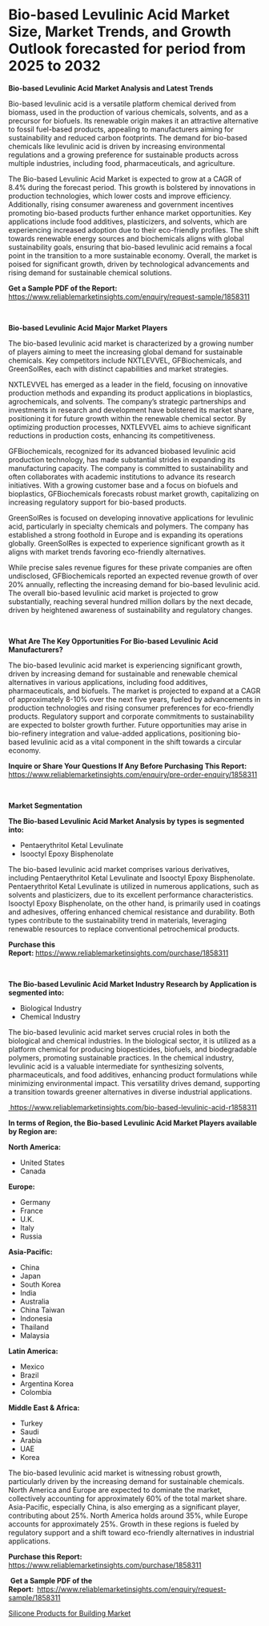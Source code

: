 <p><h1>Bio-based Levulinic Acid Market Size, Market Trends, and Growth Outlook forecasted for period from 2025 to 2032</h1></p><p><strong>Bio-based Levulinic Acid Market Analysis and Latest Trends</strong></p>
<p><p>Bio-based levulinic acid is a versatile platform chemical derived from biomass, used in the production of various chemicals, solvents, and as a precursor for biofuels. Its renewable origin makes it an attractive alternative to fossil fuel-based products, appealing to manufacturers aiming for sustainability and reduced carbon footprints. The demand for bio-based chemicals like levulinic acid is driven by increasing environmental regulations and a growing preference for sustainable products across multiple industries, including food, pharmaceuticals, and agriculture.</p><p>The Bio-based Levulinic Acid Market is expected to grow at a CAGR of 8.4% during the forecast period. This growth is bolstered by innovations in production technologies, which lower costs and improve efficiency. Additionally, rising consumer awareness and government incentives promoting bio-based products further enhance market opportunities. Key applications include food additives, plasticizers, and solvents, which are experiencing increased adoption due to their eco-friendly profiles. The shift towards renewable energy sources and biochemicals aligns with global sustainability goals, ensuring that bio-based levulinic acid remains a focal point in the transition to a more sustainable economy. Overall, the market is poised for significant growth, driven by technological advancements and rising demand for sustainable chemical solutions.</p></p>
<p><strong>Get a Sample PDF of the Report:&nbsp;</strong> <a href="https://www.reliablemarketinsights.com/enquiry/request-sample/1858311?utm_campaign=2564&utm_medium=2&utm_source=Github&utm_content=ia&utm_term=03042025&utm_id=bio-based-levulinic-acid">https://www.reliablemarketinsights.com/enquiry/request-sample/1858311</a></p>
<p>&nbsp;</p>
<p><strong>Bio-based Levulinic Acid Major Market Players</strong></p>
<p><p>The bio-based levulinic acid market is characterized by a growing number of players aiming to meet the increasing global demand for sustainable chemicals. Key competitors include NXTLEVVEL, GFBiochemicals, and GreenSolRes, each with distinct capabilities and market strategies.</p><p>NXTLEVVEL has emerged as a leader in the field, focusing on innovative production methods and expanding its product applications in bioplastics, agrochemicals, and solvents. The company’s strategic partnerships and investments in research and development have bolstered its market share, positioning it for future growth within the renewable chemical sector. By optimizing production processes, NXTLEVVEL aims to achieve significant reductions in production costs, enhancing its competitiveness.</p><p>GFBiochemicals, recognized for its advanced biobased levulinic acid production technology, has made substantial strides in expanding its manufacturing capacity. The company is committed to sustainability and often collaborates with academic institutions to advance its research initiatives. With a growing customer base and a focus on biofuels and bioplastics, GFBiochemicals forecasts robust market growth, capitalizing on increasing regulatory support for bio-based products.</p><p>GreenSolRes is focused on developing innovative applications for levulinic acid, particularly in specialty chemicals and polymers. The company has established a strong foothold in Europe and is expanding its operations globally. GreenSolRes is expected to experience significant growth as it aligns with market trends favoring eco-friendly alternatives.</p><p>While precise sales revenue figures for these private companies are often undisclosed, GFBiochemicals reported an expected revenue growth of over 20% annually, reflecting the increasing demand for bio-based levulinic acid. The overall bio-based levulinic acid market is projected to grow substantially, reaching several hundred million dollars by the next decade, driven by heightened awareness of sustainability and regulatory changes.</p></p>
<p>&nbsp;</p>
<p><strong>What Are The Key Opportunities For Bio-based Levulinic Acid Manufacturers?</strong></p>
<p><p>The bio-based levulinic acid market is experiencing significant growth, driven by increasing demand for sustainable and renewable chemical alternatives in various applications, including food additives, pharmaceuticals, and biofuels. The market is projected to expand at a CAGR of approximately 8-10% over the next five years, fueled by advancements in production technologies and rising consumer preferences for eco-friendly products. Regulatory support and corporate commitments to sustainability are expected to bolster growth further. Future opportunities may arise in bio-refinery integration and value-added applications, positioning bio-based levulinic acid as a vital component in the shift towards a circular economy.</p></p>
<p><strong>Inquire or Share Your Questions If Any Before Purchasing This Report:</strong> <a href="https://www.reliablemarketinsights.com/enquiry/pre-order-enquiry/1858311?utm_campaign=2564&utm_medium=2&utm_source=Github&utm_content=ia&utm_term=03042025&utm_id=bio-based-levulinic-acid">https://www.reliablemarketinsights.com/enquiry/pre-order-enquiry/1858311</a></p>
<p>&nbsp;</p>
<p><strong>Market Segmentation</strong></p>
<p><strong>The Bio-based Levulinic Acid Market Analysis by types is segmented into:</strong></p>
<p><ul><li>Pentaerythritol Ketal Levulinate</li><li>Isooctyl Epoxy Bisphenolate</li></ul></p>
<p><p>The bio-based levulinic acid market comprises various derivatives, including Pentaerythritol Ketal Levulinate and Isooctyl Epoxy Bisphenolate. Pentaerythritol Ketal Levulinate is utilized in numerous applications, such as solvents and plasticizers, due to its excellent performance characteristics. Isooctyl Epoxy Bisphenolate, on the other hand, is primarily used in coatings and adhesives, offering enhanced chemical resistance and durability. Both types contribute to the sustainability trend in materials, leveraging renewable resources to replace conventional petrochemical products.</p></p>
<p><strong>Purchase this Report:&nbsp;</strong><a href="https://www.reliablemarketinsights.com/purchase/1858311?utm_campaign=2564&utm_medium=2&utm_source=Github&utm_content=ia&utm_term=03042025&utm_id=bio-based-levulinic-acid">https://www.reliablemarketinsights.com/purchase/1858311</a></p>
<p>&nbsp;</p>
<p><strong>The Bio-based Levulinic Acid Market Industry Research by Application is segmented into:</strong></p>
<p><ul><li>Biological Industry</li><li>Chemical Industry</li></ul></p>
<p><p>The bio-based levulinic acid market serves crucial roles in both the biological and chemical industries. In the biological sector, it is utilized as a platform chemical for producing biopesticides, biofuels, and biodegradable polymers, promoting sustainable practices. In the chemical industry, levulinic acid is a valuable intermediate for synthesizing solvents, pharmaceuticals, and food additives, enhancing product formulations while minimizing environmental impact. This versatility drives demand, supporting a transition towards greener alternatives in diverse industrial applications.</p></p>
<p><a href="https://www.reliablemarketinsights.com/bio-based-levulinic-acid-r1858311?utm_campaign=2564&utm_medium=2&utm_source=Github&utm_content=ia&utm_term=03042025&utm_id=bio-based-levulinic-acid">&nbsp;https://www.reliablemarketinsights.com/bio-based-levulinic-acid-r1858311</a></p>
<p><strong>In terms of Region, the Bio-based Levulinic Acid Market Players available by Region are:</strong></p>
<p>
    <p> <strong> North America: </strong>
        <ul>
            <li>United States</li>
            <li>Canada</li>
        </ul>
        </p> 
    <p> <strong> Europe: </strong>
        <ul>
            <li>Germany</li>
            <li>France</li>
            <li>U.K.</li>
            <li>Italy</li>
            <li>Russia</li>
        </ul>
        </p> 
    <p> <strong> Asia-Pacific: </strong>
        <ul>
            <li>China</li>
            <li>Japan</li>
            <li>South Korea</li>
            <li>India</li>
            <li>Australia</li>
            <li>China Taiwan</li>
            <li>Indonesia</li>
            <li>Thailand</li>
            <li>Malaysia</li>
        </ul>
        </p> 
    <p> <strong> Latin America: </strong>
        <ul>
            <li>Mexico</li>
            <li>Brazil</li>
            <li>Argentina Korea</li>
            <li>Colombia</li>
        </ul>
        </p> 
    <p> <strong> Middle East & Africa: </strong>
        <ul>
            <li>Turkey</li>
            <li>Saudi</li>
            <li>Arabia</li>
            <li>UAE</li>
            <li>Korea</li>
        </ul>
    </p>
    </p>
<p><p>The bio-based levulinic acid market is witnessing robust growth, particularly driven by the increasing demand for sustainable chemicals. North America and Europe are expected to dominate the market, collectively accounting for approximately 60% of the total market share. Asia-Pacific, especially China, is also emerging as a significant player, contributing about 25%. North America holds around 35%, while Europe accounts for approximately 25%. Growth in these regions is fueled by regulatory support and a shift toward eco-friendly alternatives in industrial applications.</p></p>
<p><strong>Purchase this Report: </strong><a href="https://www.reliablemarketinsights.com/purchase/1858311?utm_campaign=2564&utm_medium=2&utm_source=Github&utm_content=ia&utm_term=03042025&utm_id=bio-based-levulinic-acid">https://www.reliablemarketinsights.com/purchase/1858311</a></p>
<p>&nbsp;<strong>Get a Sample PDF of the Report:&nbsp;&nbsp;</strong><a href="https://www.reliablemarketinsights.com/enquiry/request-sample/1858311?utm_campaign=2564&utm_medium=2&utm_source=Github&utm_content=ia&utm_term=03042025&utm_id=bio-based-levulinic-acid">https://www.reliablemarketinsights.com/enquiry/request-sample/1858311</a></p>
<p><strong></strong></p>
<p><p><a href="https://github.com/krinerstormy331/Market-Research-Report-List-1/blob/main/silicone-products-for-building-market.md?utm_campaign=2564&utm_medium=2&utm_source=Github&utm_content=ia&utm_term=03042025&utm_id=bio-based-levulinic-acid">Silicone Products for Building Market</a></p></p>